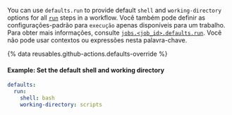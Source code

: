 You can use `defaults.run` to provide default `shell` and `working-directory` options for all [`run`](/actions/using-workflows/workflow-syntax-for-github-actions#jobsjob_idstepsrun) steps in a workflow. Você também pode definir as configurações-padrão para `execução` apenas disponíveis para um trabalho. Para obter mais informações, consulte [`jobs.<job_id>.defaults.run`](/actions/using-workflows/workflow-syntax-for-github-actions#jobsjob_iddefaultsrun). Você não pode usar contextos ou expressões nesta palavra-chave.

{% data reusables.github-actions.defaults-override %}

#### Example: Set the default shell and working directory

```yaml
defaults:
  run:
    shell: bash
    working-directory: scripts
```
